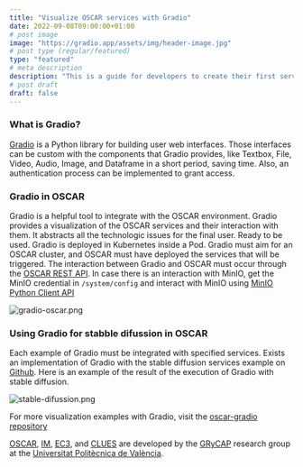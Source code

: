 ```yaml
---
title: "Visualize OSCAR services with Gradio"
date: 2022-09-08T09:00:00+01:00
# post image
image: "https://gradio.app/assets/img/header-image.jpg"
# post type (regular/featured)
type: "featured"
# meta description
description: "This is a guide for developers to create their first service in OSCAR."
# post draft
draft: false
---
```



### What is Gradio?

[Gradio](https://gradio.app/docs/) is a Python library for building user web interfaces. Those interfaces can be custom with the components that Gradio provides, like Textbox, File, Video, Audio, Image, and Dataframe in a short period, saving time. Also, an authentication process can be implemented to grant access.

### Gradio in OSCAR

Gradio is a helpful tool to integrate with the OSCAR environment.
Gradio provides a visualization of the OSCAR services and their interaction with them.
It abstracts all the technologic issues for the final user. Ready to be used.
Gradio is deployed in Kubernetes inside a Pod. Gradio must aim for an OSCAR cluster, and OSCAR must have deployed the services that will be triggered.
The interaction between Gradio and OSCAR must occur through the [OSCAR REST API](https://docs.oscar.grycap.net/api).
In case there is an interaction with MinIO, get the MinIO credential in `/system/config` and interact with MinIO using [MinIO Python Client API](https://min.io/docs/minio/linux/developers/python/API.html)

![gradio-oscar.png](../../images/blog/post-oscar-with-gradio/gradio-oscar.png)

### Using Gradio for stabble difussion in OSCAR

Each example of Gradio must be integrated with specified services.
Exists an implementation of Gradio with the stable diffusion services example on [Github](https://github.com/grycap/oscar-gradio/tree/master/examples/stable_diffusion).
Here is an example of the result of the execution of Gradio with stable diffusion.

![stable-difussion.png](../../images/blog/post-oscar-with-gradio/stable-diffusion.png)

For more visualization examples with Gradio, visit the [oscar-gradio repository](https://github.com/grycap/oscar-gradio)

[OSCAR](https://grycap.github.io/oscar/), [IM](http://www.grycap.upv.es/im), [EC3](https://github.com/grycap/ec3), and [CLUES](https://www.grycap.upv.es/clues/) are developed by the [GRyCAP](https://www.grycap.upv.es/) research group at the [Universitat Politècnica de València](https://www.upv.es/).